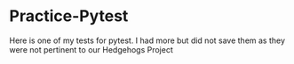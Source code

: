 # Practice-Pytest

Here is one of my tests for pytest. I had more but did not save them as they were not pertinent to our Hedgehogs Project
